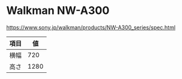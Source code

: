 # Walkman NW-A300

https://www.sony.jp/walkman/products/NW-A300_series/spec.html

| 項目 | 値 |
|----|----|
| 横幅 | 720 |
| 高さ | 1280 |

